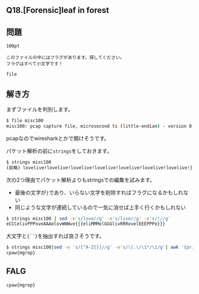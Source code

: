 Q18.[Forensic]leaf in forest
---------------------

問題
----
```
100pt

このファイルの中にはフラグがあります。探してください。
フラグはすべて小文字です！

file
```

解き方
------
まずファイルを判別します。

```bash
$ file misc100
misc100: pcap capture file, microsecond ts (little-endian) - version 0.0, capture length 1869357413)
```

pcapなのでwiresharkとかで開けそうです。

パケット解析の前に`strings`をしておきます。

```bash
$ strings misc100
(前略) lovelive!lovelive!lovelive!lovelive!lovelive!lovelive!lovelive!}}}
```

次の2つ理由でパケット解析よりもstringsでの編集を試みます。
 - 最後の文字が`}`であり、いらない文字を削除すればフラグになるかもしれない
 - 同じような文字が連続しているので一気に消せば上手く行くかもしれない

```bash
$ strings misc100 | sed -e's/love//g' -e's/live//g' -e's/!//g'
eCCCelivPPPoveAAAelovWWWve{{{eliMMMelGGGlivRRRovelEEEPPPe}}}
```

大文字と`{``}`を抽出すれば良さそうです。

```bash
$ strings misc100|sed -e 's/[^A-Z{}]//g' -e's/\(.\)\1*/\1/g'| awk '{print tolower($0)}'
cpaw{mgrep}
```


FALG
----
`cpaw{mgrep}`
